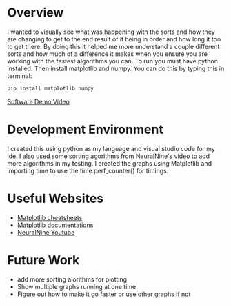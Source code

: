 # Overview

I wanted to visually see what was happening with the sorts and how they are changing to get to the end result of it being in order and how long it too to get there. By doing this it helped me more understand a couple different sorts and how much of a difference it makes when you ensure you are working with the fastest algorithms you can. To run you must have python installed. Then install matplotlib and numpy. You can do this by typing this in terminal:
```bash
pip install matplotlib numpy
```

[Software Demo Video](https://youtu.be/lMzDT-wfZ7c)

# Development Environment

I created this using python as my language and visual studio code for my ide. I also used some sorting agorithms from NeuralNine's video to add more algorithms in my testing. I created the graphs using Matplotlib and importing time to use the time.perf_counter() for timings.

# Useful Websites

* [Matplotlib cheatsheets](https://matplotlib.org/cheatsheets/)
* [Matplotlib documentations](https://matplotlibguide.readthedocs.io/en/latest/)
* [NeuralNine Youtube](https://www.youtube.com/watch?v=IRkvlqPBqNg)

# Future Work

* add more sorting alorithms for plotting
* Show multiple graphs running at one time
* Figure out how to make it go faster or use other graphs if not